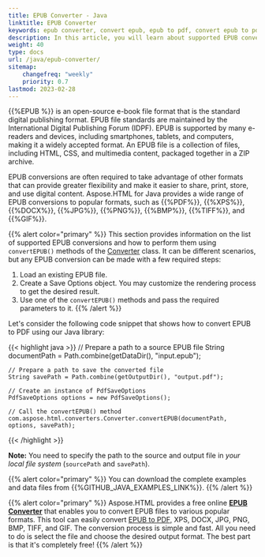 ```yaml
---
title: EPUB Converter - Java
linktitle: EPUB Converter 
keywords: epub converter, convert epub, epub to pdf, convert epub to pdf, java example, online converter, java code
description: In this article, you will learn about supported EPUB conversions and consider Java example of how to convert EPUB to PDF.
weight: 40
type: docs
url: /java/epub-converter/
sitemap:
    changefreq: "weekly"
    priority: 0.7
lastmod: 2023-02-28
---
```


{{%EPUB %}} is an open-source e-book file format that is the standard digital publishing format. EPUB file standards are maintained by the International Digital Publishing Forum (IDPF). EPUB is supported by many e-readers and devices, including smartphones, tablets, and computers, making it a widely accepted format. An EPUB file is a collection of files, including HTML, CSS, and multimedia content, packaged together in a ZIP archive. 

EPUB conversions are often required to take advantage of other formats that can provide greater flexibility and make it easier to share, print, store, and use digital content. Aspose.HTML for Java provides a wide range of EPUB conversions to popular formats, such as {{%PDF%}}, {{%XPS%}}, {{%DOCX%}}, {{%JPG%}}, {{%PNG%}}, {{%BMP%}}, {{%TIFF%}}, and {{%GIF%}}.

{{% alert color="primary" %}}
This section provides information on the list of supported EPUB conversions and how to perform them using `convertEPUB()` methods of the [Converter](https://reference.aspose.com/html/java/com.aspose.html.converters/converter) class. It can be different scenarios, but any EPUB conversion can be made with a few required steps: 

1. Load an existing EPUB file. 
2. Create a Save Options object. You may customize the rendering process to get the desired result.
3. Use one of the `convertEPUB()` methods and pass the required parameters to it.
{{% /alert %}}

Let's consider the following code snippet that shows how to convert EPUB to PDF using our Java library:

{{< highlight java >}}
    // Prepare a path to a source EPUB file
    String documentPath = Path.combine(getDataDir(), "input.epub");           
       
    // Prepare a path to save the converted file 
    String savePath = Path.combine(getOutputDir(), "output.pdf");

    // Create an instance of PdfSaveOptions
    PdfSaveOptions options = new PdfSaveOptions();

    // Call the convertEPUB() method
    com.aspose.html.converters.Converter.convertEPUB(documentPath, options, savePath);
{{< /highlight >}}

**Note:** You need to specify the path to the source and output file in *your local file system* (`sourcePath` and `savePath`). 

{{% alert color="primary" %}}
You can download the complete examples and data files from {{%GITHUB_JAVA_EXAMPLES_LINK%}}.
{{% /alert %}} 

{{% alert color="primary" %}} 
Aspose.HTML provides a free online [**EPUB Converter**](https://products.aspose.app/html/conversion/epub) that enables you to convert EPUB files to various popular formats. This tool can easily convert [EPUB to PDF,](https://products.aspose.app/html/conversion/epub-to-pdf) XPS, DOCX, JPG, PNG, BMP, TIFF, and GIF. The conversion process is simple and fast. All you need to do is select the file and choose the desired output format. The best part is that it's completely free!
{{% /alert %}} 

